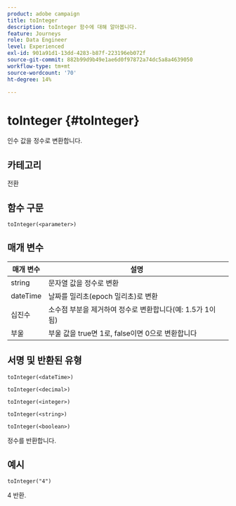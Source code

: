 ```yaml
---
product: adobe campaign
title: toInteger
description: toInteger 함수에 대해 알아봅니다.
feature: Journeys
role: Data Engineer
level: Experienced
exl-id: 901a91d1-13dd-4283-b87f-223196eb072f
source-git-commit: 882b99d9b49e1ae6d0f97872a74dc5a8a4639050
workflow-type: tm+mt
source-wordcount: '70'
ht-degree: 14%

---
```


# toInteger {#toInteger}

인수 값을 정수로 변환합니다.

## 카테고리

전환

## 함수 구문

`toInteger(<parameter>)`

## 매개 변수

| 매개 변수 | 설명 |
|--- |--- |
| string | 문자열 값을 정수로 변환 |
| dateTime | 날짜를 밀리초(epoch 밀리초)로 변환 |
| 십진수 | 소수점 부분을 제거하여 정수로 변환합니다(예: 1.5가 1이 됨) |
| 부울 | 부울 값을 true면 1로, false이면 0으로 변환합니다 |

## 서명 및 반환된 유형

`toInteger(<dateTime>)`

`toInteger(<decimal>)`

`toInteger(<integer>)`

`toInteger(<string>)`

`toInteger(<boolean>)`

정수를 반환합니다.

## 예시

`toInteger("4")`

4 반환.
